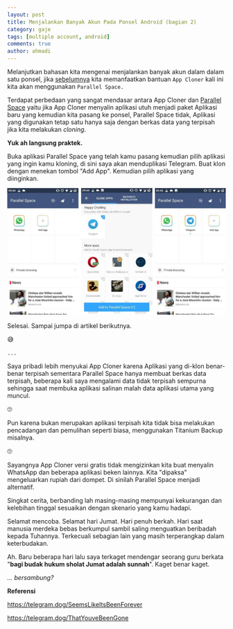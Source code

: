 ```yaml
---
layout: post
title: Menjalankan Banyak Akun Pada Ponsel Android (bagian 2) 
category: gaje
tags: [multiple account, android]
comments: true
author: ahmadi
--- 
```


Melanjutkan bahasan kita mengenai menjalankan banyak akun dalam dalam satu ponsel, jika [sebelumnya](https://ahmadihamid.com/gaje/PribadiGanda1/) kita memanfaatkan bantuan `App Cloner` kali ini kita akan menggunakan `Parallel Space.`
 
Terdapat perbedaan yang sangat mendasar antara App Cloner dan [Parallel Space](https://play.google.com/store/apps/details?id=com.lbe.parallel.intl) yaitu jika App Cloner menyalin aplikasi utuh menjadi paket Aplikasi baru yang kemudian kita pasang ke ponsel, Parallel Space tidak, Aplikasi yang digunakan tetap satu hanya saja dengan berkas data yang terpisah jika kita melakukan *cloning*.

**Yuk ah langsung praktek.**

Buka aplikasi Parallel Space yang telah kamu pasang kemudian pilih aplikasi yang ingin kamu kloning, di sini saya akan menduplikasi Telegram. Buat klon dengan menekan tombol "Add App".
Kemudian pilih aplikasi yang diinginkan.

![](/img/ps-langkah.jpg)

Selesai. Sampai jumpa di artikel berikutnya. 

😅

`...`

Saya pribadi lebih menyukai App Cloner karena Aplikasi yang di-klon benar-benar terpisah sementara Parallel Space hanya membuat berkas data terpisah, beberapa kali saya mengalami data tidak terpisah sempurna sehingga saat membuka aplikasi salinan malah data aplikasi utama yang muncul. 

🙄

Pun karena bukan merupakan aplikasi terpisah kita tidak bisa melakukan pencadangan dan pemulihan seperti biasa, menggunakan Titanium Backup misalnya. 

🙄

Sayangnya App Cloner versi gratis tidak mengizinkan kita buat menyalin WhatsApp dan beberapa aplikasi beken lainnya. Kita "dipaksa" mengeluarkan rupiah dari dompet. Di sinilah Parallel Space menjadi alternatif.

Singkat cerita, berbanding lah masing-masing mempunyai kekurangan dan kelebihan tinggal sesuaikan dengan skenario yang kamu hadapi. 

Selamat mencoba. Selamat hari Jumat. Hari penuh berkah. Hari saat manusia merdeka bebas berkumpul sambil saling menguatkan beribadah kepada Tuhannya. Terkecuali sebagian lain yang masih terperangkap dalam keterbudakan. 

Ah. Baru beberapa hari lalu saya terkaget mendengar seorang guru berkata "**bagi budak hukum sholat Jumat adalah sunnah**". Kaget benar kaget.

*... bersambung?*

**Referensi**

<https://telegram.dog/SeemsLikeItsBeenForever>

<https://telegram.dog/ThatYouveBeenGone>
